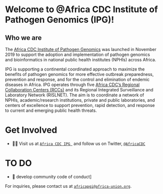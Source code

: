# Welcome to @Africa CDC Institute of Pathogen Genomics (IPG)!

## Who we are 

The [Africa CDC Institute of Pathogen Genomics](https://ipg.africacdc.org) was launched in November 2019 to support the adoption and implementation of pathogen genomics and bioinformatics in national public health institutes (NPHIs) across Africa.

IPG is supporting a continental coordinated approach to maximize the benefits of pathogen genomics for more effective outbreak preparedness, prevention and response, and for the control and elimination of endemic diseases in Africa. IPG operates through five [Africa CDC’s Regional Collaboration Centers (RCCs)](https://africacdc.org/regional-collaborating-centres/) and its Regional Integrated Surveillance and Laboratory Network (RISLNET). The aim is to coordinate a network of NPHIs, academic/research institutions, private and public laboratories, and centers of excellence to support prevention, rapid detection, and response to current and emerging public health threats.

# Get Involved

- 👩‍💻 Visit us at [`Africa CDC IPG `](https://ipg.africacdc.org) and follow us on Twitter, [`@AfricaCDC`](https://twitter.com/AfricaCDC)

# TO DO 
- 🤗 develop community code of conduct]

For inquiries, please contact us at [`africapgi@africa-union.org`](mailto:africapgi@africa-union.org).
